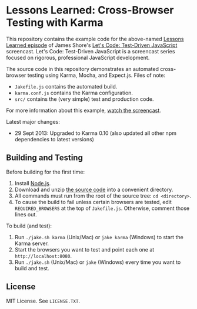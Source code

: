 Lessons Learned: Cross-Browser Testing with Karma
=============

This repository contains the example code for the above-named [Lessons Learned episode](http://www.letscodejavascript.com/v3/episodes/lessons_learned/6) of James Shore's [Let's Code: Test-Driven JavaScript](http://www.letscodejavascript.com) screencast. Let's Code: Test-Driven JavaScript is a screencast series focused on rigorous, professional JavaScript development.

The source code in this repository demonstrates an automated cross-browser testing using Karma, Mocha, and Expect.js. Files of note:

* `Jakefile.js` contains the automated build.
* `karma.conf.js` contains the Karma configuration.
* `src/` contains the (very simple) test and production code.

For more information about this example, [watch the screencast](http://www.letscodejavascript.com/v3/episodes/lessons_learned/6).

Latest major changes:
* 29 Sept 2013: Upgraded to Karma 0.10 (also updated all other npm dependencies to latest versions)


Building and Testing
--------------------

Before building for the first time:

1. Install [Node.js](http://nodejs.org/download/).
2. Download and unzip [the source code](https://github.com/jamesshore/automatopia/archive/master.zip) into a convenient directory.
3. All commands must run from the root of the source tree: `cd <directory>`.
4. To cause the build to fail unless certain browsers are tested, edit `REQUIRED_BROWSERS` at the top of `Jakefile.js`. Otherwise, comment those lines out.

To build (and test):

1. Run `./jake.sh karma` (Unix/Mac) or `jake karma` (Windows) to start the Karma server.
2. Start the browsers you want to test and point each one at `http://localhost:8080`.
3. Run `./jake.sh` (Unix/Mac) or `jake` (Windows) every time you want to build and test.


License
-------

MIT License. See `LICENSE.TXT`.
